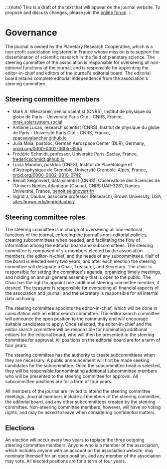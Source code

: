 :::{note}
This is a draft of the text that will appear on the journal website. To propose and discuss changes, please join the [online forum](#forum).
:::

# Governance

The journal is owned by the Planetary Research Cooperative, which is a non-profit association registered in France whose mission is to support the dissemination of scientific research in the field of planetary science. The steering committee of the association is responsible for overseeing all non-editorial functions of the journal, and is responsible for appointing the editor-in-chief and editors of the journal's editorial board. The editorial board retains complete editorial independence from the association's steering committee.

## Steering committee members

* Mark A. Wieczorek, senior scientist (CNRS), Institut de physique du globe de Paris - Université Paris Cité - CNRS, France, [mrak.solarsystem.social](https//mrak.solarsystem.social)
* Antoine Lucas, research scientist (CNRS), Institut de physique du globe de Paris - Université Paris Cité - CNRS, France, [spaceavalancher.github.io](https://spaceavalancher.github.io/)
* Julia Maia, postdoc, German Aerospace Center (DLR), Germany, [orcid.org/0000-0002-3605-6554](https://orcid.org/0000-0002-3605-6554)
* Frédéric Schmidt, professor, Université Paris-Saclay, France, [fredericschmidt.github.io](https://fredericschmidt.github.io/)
* Lucia Mandon, postdoc (CNES), Institut de Planétologie et d'Astrophysique de Grenoble, Université Grenoble-Alpes, France, [orcid.org/0000-0002-9310-0742](https://orcid.org/0000-0002-9310-0742)
* Benoît Seignovert, data scientist (CNRS), Observatoire des Sciences de l'Univers Nantes Atlantique (Osuna), CNRS UAR-3281, Nantes Université, France, [benoit.seignovert.fr/](https://benoit.seignovert.fr/)
* Ingrid J. Daubar, associate professor (Research), Brown University, USA, [sites.brown.edu/ingriddaubar/](https://sites.brown.edu/ingriddaubar/)

## Steering committee roles

The steering committee is in charge of overseeing all non-editorial functions of the journal, enforcing the journal's non-editorial policies, creating subcommittees when needed, and facilitating the flow of information among the editorial board and subcommittees. The steering committee is composed of six members elected by the association members, the editor-in-chief, and the heads of any subcommittees. Half of the board is elected every two years, and after each election the steering committee will designate a Chair, Treasurer, and Secretary. The chair is responsible for setting the committee's agenda, organizing timely meetings, and holding an annual general assembly that is open to the public. The Chair has the right to appoint one additional steering committee member, if desired. The treasurer is responsible for overseeing all financial aspects of the association and journal, and the secretary is responsible for all internal data archiving.

The steering committee appoints the editor-in-chief, which will be done in consultation with an editor search committee. The editor search committee will announce the open position to the community and will encourage suitable candidates to apply. Once selected, the editor-in-chief and the editor search committee will be responsible for nominating additional editors for the editorial board, who will then be presented to the steering committee for approval. All positions on the editorial board are for a term of four years.

The steering committee has the authority to create subcommittees when they are necessary. A public announcement will first be made seeking candidates for the subcommittee. Once the subcommittee head is selected, they will be responsible for nominating additional subcommittee members who will be presented to the steering committee for approval. All subcommittee positions are for a term of four years.

All members of the journal are invited to attend the steering committee meetings. Journal members include all members of the steering committee, the editorial board, and any other subcommittees created by the steering committee. Non-steering committee members, however, will have no voting rights, and may be asked to leave when considering confidential matters.

## Elections

An election will occur every two years to replace the three outgoing steering committee members. Anyone who is a member of the association, which includes anyone with an account on the association website, may nominate themself for an open position, and any member of the association may vote. All elected positions are for a term of four years.

